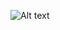 ![Alt text](https://github.com/bxo11/JavaProjects/blob/68271ac5e986a8e10a2e6d90b3b3a500b019043c/Swing-GUI/swinggui.png)
